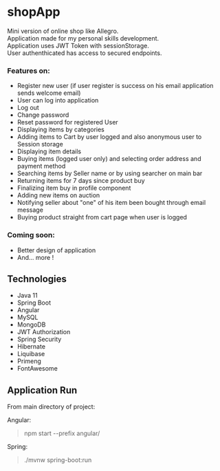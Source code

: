 # shopApp
Mini version of online shop like Allegro.  
Application made for my personal skills development.  
Application uses JWT Token with sessionStorage.  
User authenthicated has access to secured endpoints.

### Features on:
- Register new user (if user register is success on his email application sends welcome email)
- User can log into application
- Log out
- Change password
- Reset password for registered User
- Displaying items by categories
- Adding items to Cart by user logged and also anonymous user to Session storage
- Displaying item details
- Buying items (logged user only) and selecting order address and payment method
- Searching items by Seller name or by using searcher on main bar
- Returning items for 7 days since product buy
- Finalizing item buy in profile component
- Adding new items on auction
- Notifying seller about "one" of his item been bought through email message
- Buying product straight from cart page when user is logged

### Coming soon:
- Better design of application
- And... more !

## Technologies
* Java 11
* Spring Boot
* Angular
* MySQL
* MongoDB
* JWT Authorization
* Spring Security
* Hibernate
* Liquibase
* Primeng
* FontAwesome

## Application Run
From main directory of project:

Angular:  
> npm start --prefix angular/  


Spring:  
> ./mvnw spring-boot:run

